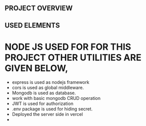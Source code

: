 ## PROJECT OVERVIEW

## USED ELEMENTS

# NODE JS USED FOR FOR THIS PROJECT OTHER UTILITIES ARE GIVEN BELOW,

* express is used as nodejs framework
* cors is used as global middleware.
* Mongodb is used as database.
* work with basic mongodb CRUD operation
* JWT is used for authorization
* .env package is used for hiding secret.
* Deployed the server side  in vercel
* 

 